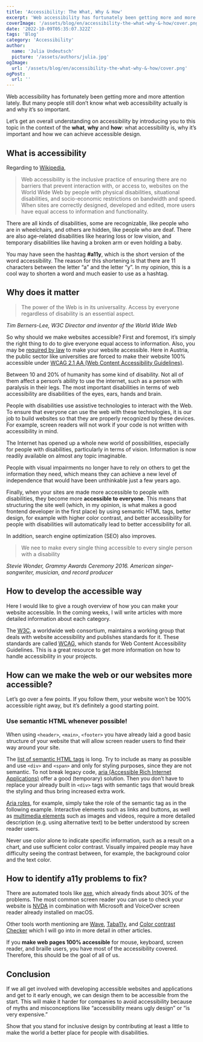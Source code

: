 ```yaml
---
title: 'Accessibility: The What, Why & How'
excerpt: 'Web accessibility has fortunately been getting more and more attention lately. But many people still don’t know what web accessibility actually is and why it’s so important. Let’s get an overall understanding on accessibility by introducing you to this topic ...'
coverImage: '/assets/blog/en/accessibility-the-what-why-&-how/cover.png'
date: '2022-10-09T05:35:07.322Z'
tags: 'Blog'
category: 'Accessibility'
author:
  name: 'Julia Undeutsch'
  picture: '/assets/authors/julia.jpg'
ogImage:
  url: '/assets/blog/en/accessibility-the-what-why-&-how/cover.png'
ogPost:
  url: ''
---
```


Web accessibility has fortunately been getting more and more attention lately. But many people still don’t know what web accessibility actually is and why it’s so important.

Let’s get an overall understanding on accessibility by introducing you to this topic in the context of the **what**, **why** and **how**: what accessibility is, why it’s important and how we can achieve accessible design.

## What is accessibility

Regarding to [Wikipedia](https://en.wikipedia.org/wiki/Accessibility 'Wikipedia Definition Accessibility'),

> Web accessibility is the inclusive practice of ensuring there are no barriers that prevent interaction with, or access to, websites on the World Wide Web by people with physical disabilities, situational disabilities, and socio-economic restrictions on bandwidth and speed. When sites are correctly designed, developed and edited, more users have equal access to information and functionality.

There are all kinds of disabilities, some are recognizable, like people who are in wheelchairs, and others are hidden, like people who are deaf. There are also age-related disabilities like hearing loss or low vision, and temporary disabilities like having a broken arm or even holding a baby.

You may have seen the hashtag **#a11y**, which is the short version of the word accessibility. The reason for this shortening is that there are 11 characters between the letter “a” and the letter “y”. In my opinion, this is a cool way to shorten a word and much easier to use as a hashtag.

## Why does it matter

> The power of the Web is in its universality. Access by everyone regardless of disability is an essential aspect.

_Tim Berners-Lee, W3C Director and inventor of the World Wide Web_

So why should we make websites accessible? First and foremost, it’s simply the right thing to do to give everyone equal access to information. Also, you may be [required by law](https://www.w3.org/WAI/policies/ 'Web Accessibility Laws & Policies') to make your website accessible. Here in Austria, the public sector like universities are forced to make their website 100% accessible under [WCAG 2.1 AA (Web Content Accessibility Guidelines)](https://www.w3.org/WAI/standards-guidelines/wcag/).

Between 10 and 20% of humanity has some kind of disability. Not all of them affect a person’s ability to use the internet, such as a person with paralysis in their legs. The most important disabilities in terms of web accessibility are disabilities of the eyes, ears, hands and brain.

People with disabilities use assistive technologies to interact with the Web. To ensure that everyone can use the web with these technologies, it is our job to build websites so that they are properly recognized by these devices. For example, screen readers will not work if your code is not written with accessibility in mind.

The Internet has opened up a whole new world of possibilities, especially for people with disabilities, particularly in terms of vision. Information is now readily available on almost any topic imaginable.

People with visual impairments no longer have to rely on others to get the information they need, which means they can achieve a new level of independence that would have been unthinkable just a few years ago.

Finally, when your sites are made more accessible to people with disabilities, they become more **accessible to everyone**. This means that structuring the site well (which, in my opinion, is what makes a good frontend developer in the first place) by using semantic HTML tags, better design, for example with higher color contrast, and better accessibility for people with disabilities will automatically lead to better accessibility for all.

In addition, search engine optimization (SEO) also improves.

> We nee to make every single thing accessible to every single person with a disability

_Stevie Wonder, Grammy Awards Ceremony 2016. American singer-songwriter, musician, and record producer_

## How to develop the accessible way

Here I would like to give a rough overview of how you can make your website accessible. In the coming weeks, I will write articles with more detailed information about each category.

The [W3C](https://www.w3.org/WAI/), a worldwide web consortium, maintains a working group that deals with website accessibility and publishes standards for it. These standards are called [WCAG](https://www.w3.org/WAI/standards-guidelines/wcag/), which stands for Web Content Accessibility Guidelines. This is a great resource to get more information on how to handle accessibility in your projects.

## How can we make the web or our websites more accessible?

Let’s go over a few points. If you follow them, your website won’t be 100% accessible right away, but it’s definitely a good starting point.

### Use semantic HTML whenever possible!

When using `<header>`, `<main>`, `<footer>` you have already laid a good basic structure of your website that will allow screen reader users to find their way around your site.

The [list of semantic HTML tags](https://developer.mozilla.org/en-US/docs/Glossary/Semantics) is long. Try to include as many as possible and use `<div>` and `<span>` and only for styling purposes, since they are not semantic.
To not break legacy code, [aria (Accessible Rich Internet Applications)](https://developer.mozilla.org/en-US/docs/Web/Accessibility/ARIA) offer a good (temporary) solution. Then you don’t have to replace your already built in `<div>` tags with semantic tags that would break the styling and thus bring increased extra work.

[Aria roles](https://developer.mozilla.org/en-US/docs/Web/Accessibility/ARIA/Roles), for example, simply take the role of the semantic tag as in the following example. Interactive elements such as links and buttons, as well as [multimedia elements](https://developer.mozilla.org/en-US/docs/Web/Media/Formats) such as images and videos, require a more detailed description (e.g. using alternative text) to be better understood by screen reader users.

Never use color alone to indicate specific information, such as a result on a chart, and use sufficient color contrast. Visually impaired people may have difficulty seeing the contrast between, for example, the background color and the text color.

## How to identify a11y problems to fix?

There are automated tools like [axe](https://www.deque.com/axe/), which already finds about 30% of the problems. The most common screen reader you can use to check your website is [NVDA](https://www.nvaccess.org/download/) in combination with Microsoft and VoiceOver screen reader already installed on macOS.

Other tools worth mentioning are [Wave](https://wave.webaim.org/), [Taba11y](https://chrome.google.com/webstore/detail/taba11y/aocppmckdocdjkphmofnklcjhdidgmga), and [Color contrast Checker](https://webaim.org/resources/contrastchecker/) which I will go into in more detail in other articles.

If you **make web pages 100% accessible** for mouse, keyboard, screen reader, and braille users, you have most of the accessibility covered. Therefore, this should be the goal of all of us.

## Conclusion

If we all get involved with developing accessible websites and applications and get to it early enough, we can design them to be accessible from the start. This will make it harder for companies to avoid accessibility because of myths and misconceptions like “accessibility means ugly design” or “is very expensive.”

Show that you stand for inclusive design by contributing at least a little to make the world a better place for people with disabilities.
